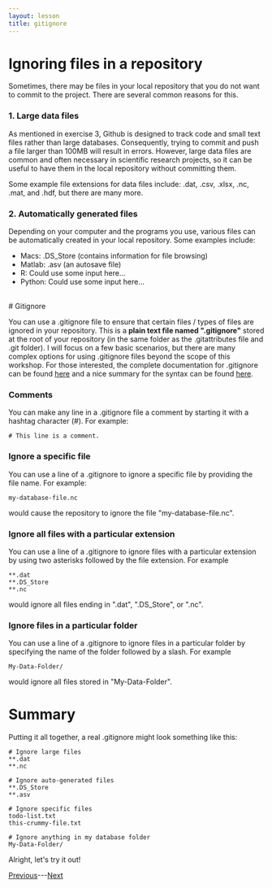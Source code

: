 ```yaml
---
layout: lesson
title: gitignore
---
```


# Ignoring files in a repository

Sometimes, there may be files in your local repository that you do not want to commit to the project. There are several common reasons for this.

### 1. Large data files

As mentioned in exercise 3, Github is designed to track code and small text files rather than large databases. Consequently, trying to commit and push a file larger than 100MB will result in errors. However, large data files are common and often necessary in scientific research projects, so it can be useful to have them in the local repository without committing them.

Some example file extensions for data files include: .dat, .csv, .xlsx, .nc, .mat, and .hdf, but there are many more.

### 2. Automatically generated files

Depending on your computer and the programs you use, various files can be automatically created in your local repository. Some examples include:
* Macs: .DS_Store (contains information for file browsing)
* Matlab: .asv (an autosave file)
* R: Could use some input here...
* Python: Could use some input here...

<br>
# Gitignore

You can use a .gitignore file to ensure that certain files / types of files are ignored in your repository. This is a **plain text file named ".gitignore"** stored at the root of your repository (in the same folder as the .gitattributes file and .git folder). I will focus on a few basic scenarios, but there are many complex options for using .gitignore files beyond the scope of this workshop. For those interested, the complete documentation for .gitignore can be found [here](https://git-scm.com/docs/gitignore) and a nice summary for the syntax can be found [here](https://www.atlassian.com/git/tutorials/saving-changes/gitignore).

### Comments

You can make any line in a .gitignore file a comment by starting it with a hashtag character (#). For example:
```
# This line is a comment.
```

### Ignore a specific file
You can use a line of a .gitignore to ignore a specific file by providing the file name. For example:
```
my-database-file.nc
```
would cause the repository to ignore the file "my-database-file.nc".

### Ignore all files with a particular extension
You can use a line of a .gitignore to ignore files with a particular extension by using two asterisks followed by the file extension. For example
```
**.dat
**.DS_Store
**.nc
```
would ignore all files ending in ".dat", ".DS_Store", or ".nc".

### Ignore files in a particular folder
You can use a line of a .gitignore to ignore files in a particular folder by specifying the name of the folder followed by a slash. For example
```
My-Data-Folder/
```
would ignore all files stored in "My-Data-Folder".

# Summary

Putting it all together, a real .gitignore might look something like this:
```
# Ignore large files
**.dat
**.nc

# Ignore auto-generated files
**.DS_Store
**.asv

# Ignore specific files
todo-list.txt
this-crummy-file.txt

# Ignore anything in my database folder
My-Data-Folder/
```

Alright, let's try it out!

[Previous](exercise-4)---[Next](exercise-5)
